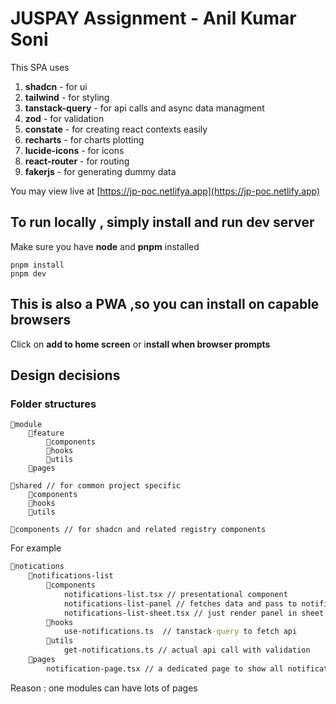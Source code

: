 # JUSPAY Assignment - Anil Kumar Soni

This SPA uses

1. **shadcn** - for ui
2. **tailwind** - for styling
3. **tanstack-query** - for api calls and async data managment
4. **zod** - for validation
5. **constate** - for creating react contexts easily
6. **recharts** - for charts plotting
7. **lucide-icons** - for icons
8. **react-router** - for routing
9. **fakerjs** - for generating dummy data

You may view live at [https://jp-poc.netlifya.app](https://jp-poc.netlify.app)

## To run locally , simply install and run dev server

Make sure you have **node** and **pnpm** installed

```
pnpm install
pnpm dev
```

## This is also a PWA ,so you can install on capable browsers

Click on **add to home screen** or i**nstall when browser prompts**

## Design decisions

### Folder structures

```
📂module
    📂feature
        📂components
        📂hooks
        📂utils
    📂pages

📂shared // for common project specific
    📂components
    📂hooks
    📂utils

📂components // for shadcn and related registry components

```

For example

```cmd
📂notications
    📂notifications-list
        📂components
            notifications-list.tsx // presentational component
            notifications-list-panel // fetches data and pass to notifications-list to render
            notifications-list-sheet.tsx // just render panel in sheet
        📂hooks
            use-notifications.ts  // tanstack-query to fetch api
        📂utils
            get-notifications.ts // actual api call with validation
    📂pages
        notification-page.tsx // a dedicated page to show all notification etc

```

Reason : one modules can have lots of pages
